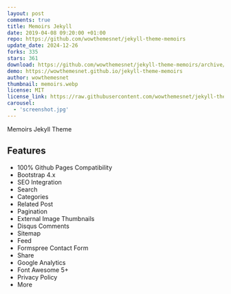 ```yaml
---
layout: post
comments: true
title: Memoirs Jekyll
date: 2019-04-08 09:20:00 +01:00
repo: https://github.com/wowthemesnet/jekyll-theme-memoirs
update_date: 2024-12-26
forks: 335
stars: 361
download: https://github.com/wowthemesnet/jekyll-theme-memoirs/archive/master.zip
demo: https://wowthemesnet.github.io/jekyll-theme-memoirs
author: wowthemesnet
thumbnail: memoirs.webp
license: MIT
license_link: https://raw.githubusercontent.com/wowthemesnet/jekyll-theme-memoirs/master/LICENSE.txt
carousel:
  - 'screenshot.jpg'
---
```


Memoirs Jekyll Theme

## Features

* 100% Github Pages Compatibility
* Bootstrap 4.x
* SEO Integration
* Search
* Categories
* Related Post
* Pagination
* External Image Thumbnails
* Disqus Comments
* Sitemap
* Feed
* Formspree Contact Form
* Share
* Google Analytics
* Font Awesome 5+
* Privacy Policy
* More
